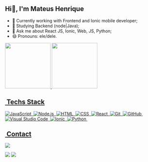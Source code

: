  ## Hi👋, I'm Mateus Henrique


- 🔭 Currently working with Frontend and Ionic mobile developer;
- 🌱 Studying Backend (node|Java);
- 💬 Ask me about React JS, Ionic, Web, JS, Python;
- 😄 Pronouns: ele/dele.



<div style="display: inline_block">
  <a href="https://github.com/arTiwnl">
  <img height="150em" src="https://github-readme-stats.vercel.app/api?username=mateus-henrique-silva&show_icons=true&theme=dark&include_all_commits=true&count_private=true"/>
  <img height="150em" src="https://github-readme-stats.vercel.app/api/top-langs/?username=mateus-henrique-silva&layout=compact&langs_count=7&theme=dark"/>
</div>

 
## &nbsp;Techs Stack
![JavaScript](https://img.shields.io/badge/-JavaScript-05122A?style=flat&logo=javascript)&nbsp;
![Node.js](https://img.shields.io/badge/-Node.js-05122A?style=flat&logo=node.js)&nbsp;
![HTML](https://img.shields.io/badge/-HTML-05122A?style=flat&logo=HTML5)&nbsp;
![CSS](https://img.shields.io/badge/-CSS-05122A?style=flat&logo=CSS3&logoColor=1572B6)&nbsp;
![React](https://img.shields.io/badge/-React-05122A?style=flat&logo=react)&nbsp;
![Git](https://img.shields.io/badge/-Git-05122A?style=flat&logo=git)&nbsp;
![GitHub](https://img.shields.io/badge/-GitHub-05122A?style=flat&logo=github)&nbsp;
![Visual Studio Code](https://img.shields.io/badge/-Visual%20Studio%20Code-05122A?style=flat&logo=visual-studio-code&logoColor=007ACC)&nbsp;
![Ionic](https://img.shields.io/badge/-Ionic-05122A?style=flat&logo=ionic)&nbsp;
![Python](https://img.shields.io/badge/-Python-05122A?style=flat&logo=python)&nbsp;

  ##
  ## &nbsp;Contact
<div style="display: inline_block"> 
  <a href="https://instagram.com/_matthenrique_/" target="_blank"><img src="https://img.shields.io/badge/-Instagram-%23E4405F?style=for-the-badge&logo=instagram&logoColor=white" target="_blank"></a>

  <a href = "mailto:magtash68@gmail.com"><img src="https://img.shields.io/badge/-Gmail-%23333?style=for-the-badge&logo=gmail&logoColor=white" target="_blank"></a>
  <a href="https://www.linkedin.com/in/mateus-henrique-da-silva/" target="_blank"><img src="https://img.shields.io/badge/-LinkedIn-%230077B5?style=for-the-badge&logo=linkedin&logoColor=white" target="_blank"></a> 

  
 
</div>

